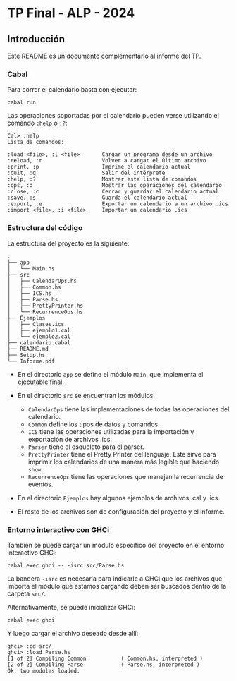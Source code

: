 # TP Final - ALP - 2024

## Introducción
Este README es un documento complementario al informe del TP.

### Cabal
Para correr el calendario basta con ejecutar:
```
cabal run
```
Las operaciones soportadas por el calendario pueden verse utilizando el comando `:help` o `:?`:
```
Cal> :help
Lista de comandos:

:load <file>, :l <file>       Cargar un programa desde un archivo
:reload, :r                   Volver a cargar el último archivo
:print, :p                    Imprime el calendario actual
:quit, :q                     Salir del intérprete
:help, :?                     Mostrar esta lista de comandos
:ops, :o                      Mostrar las operaciones del calendario
:close, :c                    Cerrar y guardar el calendario actual
:save, :s                     Guarda el calendario actual
:export, :e                   Exportar un calendario a un archivo .ics
:import <file>, :i <file>     Importar un calendario .ics
```

### Estructura del código
La estructura del proyecto es la siguiente:
```
.
├── app
│   └── Main.hs
├── src
│   ├── CalendarOps.hs
│   ├── Common.hs
│   ├── ICS.hs
│   ├── Parse.hs
│   ├── PrettyPrinter.hs
│   └── RecurrenceOps.hs
├── Ejemplos
│   ├── Clases.ics
│   ├── ejemplo1.cal
│   └── ejemplo2.cal
├── calendario.cabal
├── README.md
├── Setup.hs
└── Informe.pdf
```
* En el directorio `app` se define el módulo `Main`, que implementa el ejecutable final. 

* En el directorio `src` se encuentran los módulos:
  - `CalendarOps` tiene las implementaciones de todas las operaciones del calendario.
  - `Common` define los tipos de datos y comandos. 
  - `ICS` tiene las operaciones utilizadas para la importación y exportación de archivos .ics.
  - `Parser` tiene el esqueleto para el parser.
  - `PrettyPrinter` tiene el Pretty Printer del lenguaje. Este sirve para imprimir los calendarios de una manera más legible que haciendo `show`.
  - `RecurrenceOps` tiene las operaciones que manejan la recurrencia de eventos.

* En el directorio `Ejemplos` hay algunos ejemplos de archivos .cal y .ics. 

* El resto de los archivos son de configuración del proyecto y el informe.

### Entorno interactivo con GHCi
También se puede cargar un módulo específico del proyecto en el entorno interactivo GHCi:
```
cabal exec ghci -- -isrc src/Parse.hs
```
La bandera `-isrc` es necesaria para indicarle a GHCi que los archivos que importa el módulo que estamos cargando deben ser buscados dentro de la carpeta `src/`.

Alternativamente, se puede inicializar GHCi:
```
cabal exec ghci
```
Y luego cargar el archivo deseado desde allí:
```
ghci> :cd src/
ghci> :load Parse.hs
[1 of 2] Compiling Common           ( Common.hs, interpreted )
[2 of 2] Compiling Parse            ( Parse.hs, interpreted )
Ok, two modules loaded.
```
